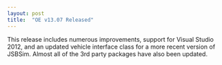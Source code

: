 ```yaml
---
layout: post
title:  "OE v13.07 Released"
---
```

This release includes numerous improvements, support for Visual Studio 2012, and an updated vehicle interface class for a more recent version of JSBSim. Almost all of the 3rd party packages have also been updated.
